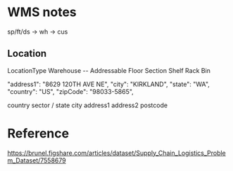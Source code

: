 # WMS notes

sp/ft/ds -> wh -> cus


## Location

LocationType
    Warehouse -- Addressable
    Floor
    Section
    Shelf
    Rack
    Bin


"address1": "8629 120TH AVE NE",
"city": "KIRKLAND",
"state": "WA",
"country": "US",
"zipCode": "98033-5865",

country
sector / state
city
address1
address2
postcode


# Reference
https://brunel.figshare.com/articles/dataset/Supply_Chain_Logistics_Problem_Dataset/7558679
